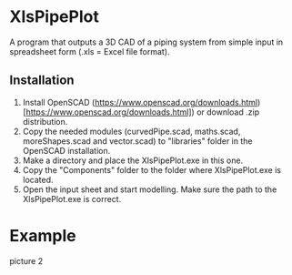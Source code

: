 # XlsPipePlot
A program that outputs a 3D CAD of a piping system from simple input in spreadsheet form (.xls = Excel file format).


## Installation
1. Install OpenSCAD (https://www.openscad.org/downloads.html)[https://www.openscad.org/downloads.html]) or download .zip distribution.
2. Copy the needed modules (curvedPipe.scad, maths.scad, moreShapes.scad and vector.scad) to "libraries" folder in the OpenSCAD installation.
3. Make a directory and place the XlsPipePlot.exe in this one.
4. Copy the "Components" folder to the folder where XlsPipePlot.exe is located.
5. Open the input sheet and start modelling. Make sure the path to the XlsPipePlot.exe is correct.


# Example
picture 2

